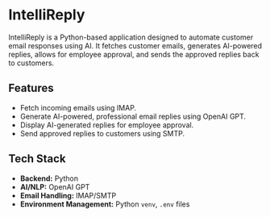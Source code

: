 # IntelliReply

IntelliReply is a Python-based application designed to automate customer email responses using AI. It fetches customer emails, generates AI-powered replies, allows for employee approval, and sends the approved replies back to customers.

## Features

- Fetch incoming emails using IMAP.
- Generate AI-powered, professional email replies using OpenAI GPT.
- Display AI-generated replies for employee approval.
- Send approved replies to customers using SMTP.

## Tech Stack

- **Backend:** Python
- **AI/NLP:** OpenAI GPT
- **Email Handling:** IMAP/SMTP
- **Environment Management:** Python `venv`, `.env` files

